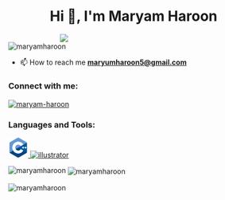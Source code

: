 <h1 align="center">Hi 👋, I'm Maryam Haroon</h1>
<img align="right" width="400" src="https://miro.medium.com/max/1400/1*qdAW1TjCN57h1lbuuzvchg.gif">
<p align="left"> <img src="https://komarev.com/ghpvc/?username=maryamharoon&label=Profile%20views&color=0e75b6&style=flat" alt="maryamharoon" /> </p>

- 📫 How to reach me **maryumharoon5@gmail.com**

<h3 align="left">Connect with me:</h3>
<p align="left">
<a href="https://linkedin.com/in/maryam-haroon" target="blank"><img align="center" src="https://raw.githubusercontent.com/rahuldkjain/github-profile-readme-generator/master/src/images/icons/Social/linked-in-alt.svg" alt="maryam-haroon" height="30" width="40" /></a>
</p>

<h3 align="left">Languages and Tools:</h3>
<p align="left"> <a href="https://www.w3schools.com/cpp/" target="_blank" rel="noreferrer"> <img src="https://raw.githubusercontent.com/devicons/devicon/master/icons/cplusplus/cplusplus-original.svg" alt="cplusplus" width="40" height="40"/> </a> <a href="https://www.adobe.com/in/products/illustrator.html" target="_blank" rel="noreferrer"> <img src="https://www.vectorlogo.zone/logos/adobe_illustrator/adobe_illustrator-icon.svg" alt="illustrator" width="40" height="40"/> </a> </p>

<p><img align="left" src="https://github-readme-stats.vercel.app/api/top-langs?username=maryamharoon&show_icons=true&locale=en&layout=compact" alt="maryamharoon" /></p>

<p>&nbsp;<img align="center" src="https://github-readme-stats.vercel.app/api?username=maryamharoon&show_icons=true&locale=en" alt="maryamharoon" /></p>

<p><img align="center" src="https://github-readme-streak-stats.herokuapp.com/?user=maryamharoon&" alt="maryamharoon" /></p>
